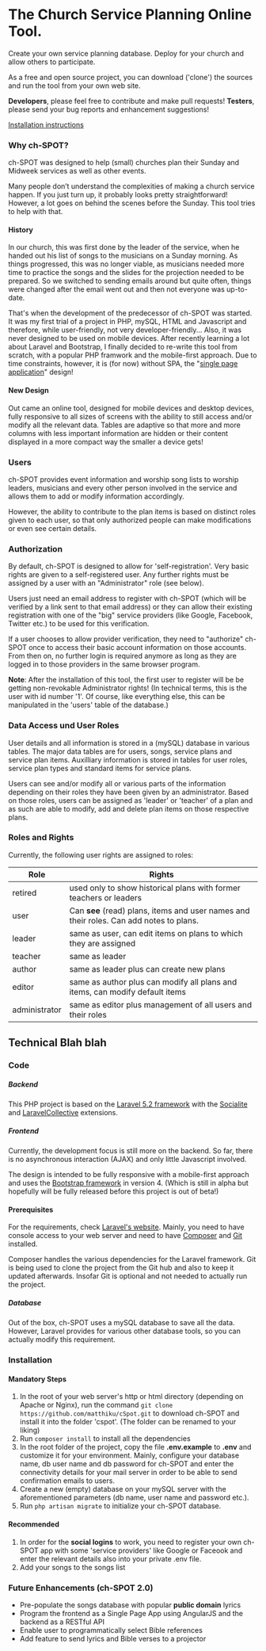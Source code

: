 # The Church Service Planning Online Tool.
Create your own service planning database. Deploy for your church and allow others to participate.

As a free and open source project, you can download ('clone') the sources and run the tool from your own web site.

**Developers**, please feel free to contribute and make pull requests! **Testers**, please send your bug reports and enhancement suggestions!

[Installation instructions](#installation)

### Why ch-SPOT?
ch-SPOT was designed to help (small) churches plan their Sunday and Midweek services as well as other events.

Many people don’t understand the complexities of making a church service happen. If you just turn up, it probably looks pretty straightforward! However, a lot goes on behind the scenes before the Sunday. This tool tries to help with that.

#### History
In our church, this was first done by the leader of the service, when he handed out his list of songs to the musicians on a Sunday morning. As things progressed, this was no longer viable, as musicians needed more time to practice the songs and the slides for the projection needed to be prepared. So we switched to sending emails around but quite often, things were changed after the email went out and then not everyone was up-to-date. 

That's when the development of the predecessor of ch-SPOT was started. It was my first trial of a project in PHP, mySQL, HTML and Javascript and therefore, while user-friendly, not very developer-friendly... Also, it was never designed to be used on mobile devices. After recently learning a lot about Laravel and Bootstrap, I finally decided to re-write this tool from scratch, with a popular PHP framwork and the mobile-first approach. Due to time constraints, however, it is (for now) without SPA, the "[single page application](https://en.wikipedia.org/wiki/Single-page_application)" design!

#### New Design
Out came an online tool, designed for mobile devices and desktop devices, fully responsive to all sizes of screens with the ability to still access and/or modify all the relevant data. Tables are adaptive so that more and more columns with less important information are hidden or their content displayed in a more compact way the smaller a device gets!

### Users
ch-SPOT provides event information and worship song lists to worship leaders, musicians and every other person involved in the service and allows them to add or modify information accordingly.

However, the ability to contribute to the plan items is based on distinct roles given to each user, so that only authorized people can make modifications or even see certain details.

### Authorization
By default, ch-SPOT is designed to allow for 'self-registration'. Very basic rights are given to a self-registered user. Any further rights must be assigned by a user with an "Administrator" role (see below).

Users just need an email address to register with ch-SPOT (which will be verified by a link sent to that email address) or they can allow their existing registration with one of the "big" service providers (like Google, Facebook, Twitter etc.) to be used for this verification.

If a user chooses to allow provider verification, they need to "authorize" ch-SPOT once to access their basic account information on those accounts. From then on, no further login is required anymore as long as they are logged in to those providers in the same browser program.

**Note**: After the installation of this tool, the first user to register will be be getting non-revokable Administrator rights! (In technical terms, this is the user with id number '1'. Of course, like everything else, this can be manipulated in the 'users' table of the database.)

### Data Access und User Roles
User details and all information is stored in a (mySQL) database in various tables. The major data tables are for users, songs, service plans and service plan items. Auxilliary information is stored in tables for user roles, service plan types and standard items for service plans.

Users can see and/or modify all or various parts of the information depending on their roles they have been given by an administrator. Based on those roles, users can be assigned as 'leader' or 'teacher' of a plan and as such are able to modify, add and delete plan items on those respective plans.

### Roles and Rights
Currently, the following user rights are assigned to roles:

| Role  | Rights  |
| ----- | ------- |
| retired | used only to show historical plans with former teachers or leaders |
| user | Can **see** (read) plans, items and user names and their roles. Can add notes to plans. |
| leader | same as user, can edit items on plans to which they are assigned |
| teacher | same as leader |
| author | same as leader plus can create new plans |
| editor | same as author plus can modify all plans and items, can modify default items |
| administrator | same as editor plus management of all users and their roles |

## Technical Blah blah
### Code
##### Backend
This PHP project is based on the [Laravel 5.2 framework](https://laravel.com/) with the [Socialite](https://github.com/laravel/socialite) and [LaravelCollective](https://laravelcollective.com) extensions. 
##### Frontend
Currently, the development focus is still more on the backend. So far, there is no asynchronous interaction (AJAX) and only little Javascript involved.

The design is intended to be fully responsive with a mobile-first approach and uses the [Bootstrap framework](http://v4-alpha.getbootstrap.com/) in version 4. (Which is still in alpha but hopefully will be fully released before this project is out of beta!)

#### Prerequisites
For the requirements, check [Laravel's website](https://laravel.com/docs/5.2#installation). Mainly, you need to have console access to your web server and need to have [Composer](http://getcomposer.org) and [Git](http://git-scm.com/download) installed.

Composer handles the various dependencies for the Laravel framework. Git is being used to clone the project from the Git hub and also to keep it updated afterwards. Insofar Git is optional and not needed to actually run the project.

##### Database
Out of the box, ch-SPOT uses a mySQL database to save all the data. However, Laravel provides for various other database tools, so you can actually modify this requirement.


### Installation

#### Mandatory Steps
1. In the root of your web server's http or html directory (depending on Apache or Nginx), run the command `git clone https://github.com/matthiku/cSpot.git` to download ch-SPOT and install it into the folder 'cspot'. (The folder can be renamed to your liking)
2. Run `composer install` to install all the dependencies
3. In the root folder of the project, copy the file **.env.example** to **.env** and customize it for your environment. Mainly, configure your database name, db user name and db password for ch-SPOT and enter the connectivity details for your mail server in order to be able to send confirmation emails to users.
4. Create a new (empty) database on your mySQL server with the aforementioned parameters (db name, user name and password etc.).
5. Run `php artisan migrate` to initialize your ch-SPOT database.

#### Recommended
1. In order for the **social logins** to work, you need to register your own ch-SPOT app with some 'service providers' like Google or Faceook and enter the relevant details also into your private .env file.
2. Add your songs to the songs list

### Future Enhancements (ch-SPOT 2.0)

- Pre-populate the songs database with popular **public domain** lyrics
- Program the frontend as a Single Page App using AngularJS and the backend as a RESTful API
- Enable user to programmatically select Bible references
- Add feature to send lyrics and Bible verses to a projector
